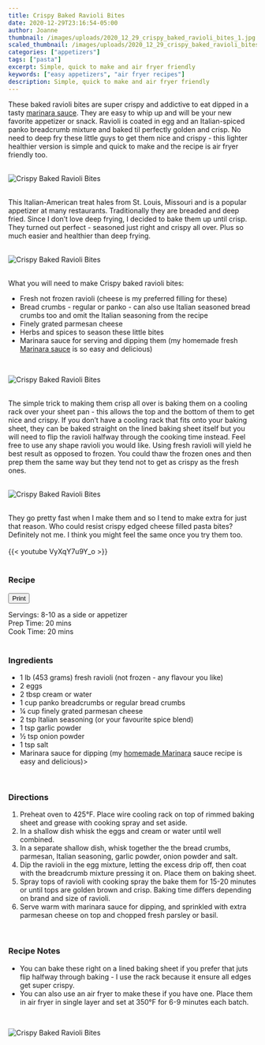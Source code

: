 ```yaml
---
title: Crispy Baked Ravioli Bites
date: 2020-12-29T23:16:54-05:00
author: Joanne
thumbnail: /images/uploads/2020_12_29_crispy_baked_ravioli_bites_1.jpg
scaled_thumbnail: /images/uploads/2020_12_29_crispy_baked_ravioli_bites_0.jpg
categories: ["appetizers"]
tags: ["pasta"]
excerpt: Simple, quick to make and air fryer friendly
keywords: ["easy appetizers", "air fryer recipes"]
description: Simple, quick to make and air fryer friendly
---
```

<span class="blog-text">

These baked ravioli bites are super crispy and addictive to eat dipped in a tasty [marinara sauce](https://www.oliveandmango.com/easy-fresh-tomato-marinara/). They are easy to whip up and will be your new favorite appetizer or snack. Ravioli is coated in egg and an Italian-spiced panko breadcrumb mixture and baked til perfectly golden and crisp. No need to deep fry these little guys to get them nice and crispy - this lighter healthier version is simple and quick to make and the recipe is air fryer friendly too. 
</br>
</br>

![Crispy Baked Ravioli Bites](/images/uploads/2020_12_29_crispy_baked_ravioli_bites_2.jpg)
</br>
</br>

This Italian-American treat hales from St. Louis, Missouri and is a popular appetizer at many restaurants. Traditionally they are breaded and deep fried. Since I don’t love deep frying, I decided to bake them up until crisp. They turned out perfect - seasoned just right and crispy all over. Plus so much easier and healthier than deep frying.
</br>
</br>

![Crispy Baked Ravioli Bites](/images/uploads/2020_12_29_crispy_baked_ravioli_bites_3.jpg)
</br>
</br>

What you will need to make Crispy baked ravioli bites:

* Fresh not frozen ravioli (cheese is my preferred filling for these) 
* Bread crumbs - regular or panko - can also use Italian seasoned bread crumbs too and omit the Italian seasoning from the recipe 
* Finely grated parmesan cheese 
* Herbs and spices to season these little bites 
* Marinara sauce for serving and dipping them (my homemade fresh <span class="highlight"><a rel="nofollow" href="https://www.oliveandmango.com/easy-fresh-tomato-marinara/">Marinara sauce</a></span> is so easy and delicious)  

</br>

![Crispy Baked Ravioli Bites](/images/uploads/2020_12_29_crispy_baked_ravioli_bites_4.jpg)
</br>
</br>

The simple trick to making them crisp all over is baking them on a cooling rack over your sheet pan - this allows the top and the bottom of them to get nice and crispy. If you don’t have a cooling rack that fits onto your baking sheet, they can be baked straight on the lined baking sheet itself but you will need to flip the ravioli halfway through the cooking time instead. Feel free to use any shape ravioli you would like. Using fresh ravioli will yield he best result as opposed to frozen. You could thaw the frozen ones and then prep them the same way but they tend not to get as crispy as the fresh ones. 
</br>
</br>

![Crispy Baked Ravioli Bites](/images/uploads/2020_12_29_crispy_baked_ravioli_bites_5.jpg)
</br>
</br>

They go pretty fast when I make them and so I tend to make extra for just that reason. Who could resist crispy edged cheese filled pasta bites? Definitely not me. I think you might feel the same once you try them too. 
</br>
</br>
{{< youtube VyXqY7u9Y_o >}}
</br>
</br>
</span>

### Recipe
<div print_button><form>
<input type="button" value="Print" class="btn__print" onClick="window.print()">
</form></div>

<div>Servings: <span itemprop="recipeYield">8-10 as a side or appetizer</div>
<div>Prep Time: <meta itemprop="prepTime" content="PT20M">20 mins</div>
<div>Cook Time: <meta itemprop="cookTime" content="PT20M">20 mins</div>
</br>

### Ingredients

* <span itemprop="recipeIngredient">1 lb (453 grams) fresh ravioli (not frozen - any flavour you like) </span>
* <span itemprop="recipeIngredient">2 eggs</span>
* <span itemprop="recipeIngredient">2 tbsp cream or water</span>
* <span itemprop="recipeIngredient">1 cup panko breadcrumbs or regular bread crumbs </span>
* <span itemprop="recipeIngredient">&frac14; cup finely grated parmesan cheese </span>
* <span itemprop="recipeIngredient">2 tsp Italian seasoning (or your favourite spice blend) </span>
* <span itemprop="recipeIngredient">1 tsp garlic powder</span>
* <span itemprop="recipeIngredient">&frac12; tsp onion powder </span>
* <span itemprop="recipeIngredient">1 tsp salt</span>
* <span itemprop="recipeIngredient">Marinara sauce for dipping (my <span class="highlight"><a rel="nofollow" href="https://www.oliveandmango.com/easy-fresh-tomato-marinara/">homemade Marinara</a></span> sauce recipe is easy and delicious)<span>>
</br>

### Directions
1. Preheat oven to 425°F. Place wire cooling  rack on top of rimmed baking sheet and grease with cooking spray and set aside. 
2. In a shallow dish whisk the eggs and cream or water until well combined. 
3. In a separate shallow dish, whisk together the the bread crumbs, parmesan, Italian  seasoning, garlic powder, onion powder and salt. 
4. Dip the ravioli in the egg mixture, letting the excess drip off, then coat with the breadcrumb mixture pressing it on. Place them on baking sheet. 
5. Spray tops of ravioli with cooking spray the bake them for 15-20 minutes or until tops are golden brown and crisp. Baking time differs depending on brand and size of ravioli. 
6. Serve warm with marinara sauce for dipping, and sprinkled with extra parmesan cheese on top and chopped fresh parsley or basil. 
</br>

### Recipe Notes 
* You can bake these right on a lined baking sheet if you prefer that juts flip halfway through baking - I use the rack because it ensure all edges get super crispy. 
* You can also use an air fryer to make these if you have one. Place them in air fryer in single layer and set at 350°F for 6-9 minutes each batch. 

</br>

![Crispy Baked Ravioli Bites](/images/uploads/2020_12_29_crispy_baked_ravioli_bites_6.jpg)